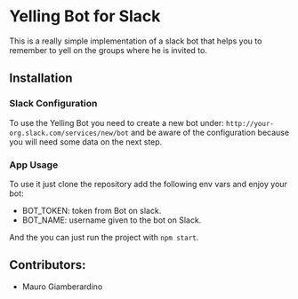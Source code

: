 # Yelling Bot for Slack

This is a really simple implementation of a slack bot that helps you to remember to yell on the groups where he is invited to.



## Installation

### Slack Configuration

To use the Yelling Bot you need to create a new bot under: `http://your-org.slack.com/services/new/bot` and be aware of the configuration because you will need some data on the next step.

### App Usage

To use it just clone the repository add the following env vars and enjoy your bot:

- BOT_TOKEN: token from Bot on slack.
- BOT_NAME: username given to the bot on Slack.

And the you can just run the project with `npm start`.

## Contributors:

- Mauro Giamberardino
